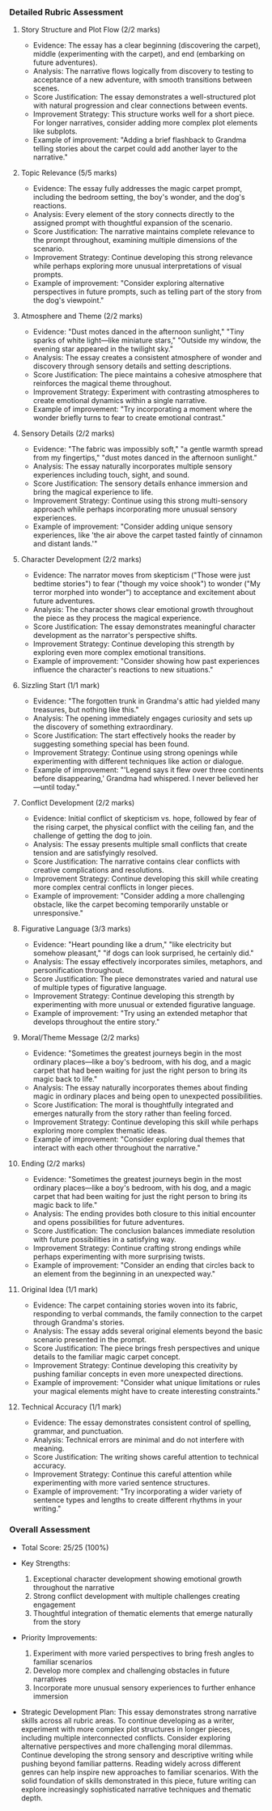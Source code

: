 ### Detailed Rubric Assessment

1. Story Structure and Plot Flow (2/2 marks)
   - Evidence: The essay has a clear beginning (discovering the carpet), middle (experimenting with the carpet), and end (embarking on future adventures).
   - Analysis: The narrative flows logically from discovery to testing to acceptance of a new adventure, with smooth transitions between scenes.
   - Score Justification: The essay demonstrates a well-structured plot with natural progression and clear connections between events.
   - Improvement Strategy: This structure works well for a short piece. For longer narratives, consider adding more complex plot elements like subplots.
   - Example of improvement: "Adding a brief flashback to Grandma telling stories about the carpet could add another layer to the narrative."

2. Topic Relevance (5/5 marks)
   - Evidence: The essay fully addresses the magic carpet prompt, including the bedroom setting, the boy's wonder, and the dog's reactions.
   - Analysis: Every element of the story connects directly to the assigned prompt with thoughtful expansion of the scenario.
   - Score Justification: The narrative maintains complete relevance to the prompt throughout, examining multiple dimensions of the scenario.
   - Improvement Strategy: Continue developing this strong relevance while perhaps exploring more unusual interpretations of visual prompts.
   - Example of improvement: "Consider exploring alternative perspectives in future prompts, such as telling part of the story from the dog's viewpoint."

3. Atmosphere and Theme (2/2 marks)
   - Evidence: "Dust motes danced in the afternoon sunlight," "Tiny sparks of white light—like miniature stars," "Outside my window, the evening star appeared in the twilight sky."
   - Analysis: The essay creates a consistent atmosphere of wonder and discovery through sensory details and setting descriptions.
   - Score Justification: The piece maintains a cohesive atmosphere that reinforces the magical theme throughout.
   - Improvement Strategy: Experiment with contrasting atmospheres to create emotional dynamics within a single narrative.
   - Example of improvement: "Try incorporating a moment where the wonder briefly turns to fear to create emotional contrast."

4. Sensory Details (2/2 marks)
   - Evidence: "The fabric was impossibly soft," "a gentle warmth spread from my fingertips," "dust motes danced in the afternoon sunlight."
   - Analysis: The essay naturally incorporates multiple sensory experiences including touch, sight, and sound.
   - Score Justification: The sensory details enhance immersion and bring the magical experience to life.
   - Improvement Strategy: Continue using this strong multi-sensory approach while perhaps incorporating more unusual sensory experiences.
   - Example of improvement: "Consider adding unique sensory experiences, like 'the air above the carpet tasted faintly of cinnamon and distant lands.'"

5. Character Development (2/2 marks)
   - Evidence: The narrator moves from skepticism ("Those were just bedtime stories") to fear ("though my voice shook") to wonder ("My terror morphed into wonder") to acceptance and excitement about future adventures.
   - Analysis: The character shows clear emotional growth throughout the piece as they process the magical experience.
   - Score Justification: The essay demonstrates meaningful character development as the narrator's perspective shifts.
   - Improvement Strategy: Continue developing this strength by exploring even more complex emotional transitions.
   - Example of improvement: "Consider showing how past experiences influence the character's reactions to new situations."

6. Sizzling Start (1/1 mark)
   - Evidence: "The forgotten trunk in Grandma's attic had yielded many treasures, but nothing like this."
   - Analysis: The opening immediately engages curiosity and sets up the discovery of something extraordinary.
   - Score Justification: The start effectively hooks the reader by suggesting something special has been found.
   - Improvement Strategy: Continue using strong openings while experimenting with different techniques like action or dialogue.
   - Example of improvement: "'Legend says it flew over three continents before disappearing,' Grandma had whispered. I never believed her—until today."

7. Conflict Development (2/2 marks)
   - Evidence: Initial conflict of skepticism vs. hope, followed by fear of the rising carpet, the physical conflict with the ceiling fan, and the challenge of getting the dog to join.
   - Analysis: The essay presents multiple small conflicts that create tension and are satisfyingly resolved.
   - Score Justification: The narrative contains clear conflicts with creative complications and resolutions.
   - Improvement Strategy: Continue developing this skill while creating more complex central conflicts in longer pieces.
   - Example of improvement: "Consider adding a more challenging obstacle, like the carpet becoming temporarily unstable or unresponsive."

8. Figurative Language (3/3 marks)
   - Evidence: "Heart pounding like a drum," "like electricity but somehow pleasant," "if dogs can look surprised, he certainly did."
   - Analysis: The essay effectively incorporates similes, metaphors, and personification throughout.
   - Score Justification: The piece demonstrates varied and natural use of multiple types of figurative language.
   - Improvement Strategy: Continue developing this strength by experimenting with more unusual or extended figurative language.
   - Example of improvement: "Try using an extended metaphor that develops throughout the entire story."

9. Moral/Theme Message (2/2 marks)
   - Evidence: "Sometimes the greatest journeys begin in the most ordinary places—like a boy's bedroom, with his dog, and a magic carpet that had been waiting for just the right person to bring its magic back to life."
   - Analysis: The essay naturally incorporates themes about finding magic in ordinary places and being open to unexpected possibilities.
   - Score Justification: The moral is thoughtfully integrated and emerges naturally from the story rather than feeling forced.
   - Improvement Strategy: Continue developing this skill while perhaps exploring more complex thematic ideas.
   - Example of improvement: "Consider exploring dual themes that interact with each other throughout the narrative."

10. Ending (2/2 marks)
    - Evidence: "Sometimes the greatest journeys begin in the most ordinary places—like a boy's bedroom, with his dog, and a magic carpet that had been waiting for just the right person to bring its magic back to life."
    - Analysis: The ending provides both closure to this initial encounter and opens possibilities for future adventures.
    - Score Justification: The conclusion balances immediate resolution with future possibilities in a satisfying way.
    - Improvement Strategy: Continue crafting strong endings while perhaps experimenting with more surprising twists.
    - Example of improvement: "Consider an ending that circles back to an element from the beginning in an unexpected way."

11. Original Idea (1/1 mark)
    - Evidence: The carpet containing stories woven into its fabric, responding to verbal commands, the family connection to the carpet through Grandma's stories.
    - Analysis: The essay adds several original elements beyond the basic scenario presented in the prompt.
    - Score Justification: The piece brings fresh perspectives and unique details to the familiar magic carpet concept.
    - Improvement Strategy: Continue developing this creativity by pushing familiar concepts in even more unexpected directions.
    - Example of improvement: "Consider what unique limitations or rules your magical elements might have to create interesting constraints."

12. Technical Accuracy (1/1 mark)
    - Evidence: The essay demonstrates consistent control of spelling, grammar, and punctuation.
    - Analysis: Technical errors are minimal and do not interfere with meaning.
    - Score Justification: The writing shows careful attention to technical accuracy.
    - Improvement Strategy: Continue this careful attention while experimenting with more varied sentence structures.
    - Example of improvement: "Try incorporating a wider variety of sentence types and lengths to create different rhythms in your writing."

### Overall Assessment

- Total Score: 25/25 (100%)
- Key Strengths:
  1. Exceptional character development showing emotional growth throughout the narrative
  2. Strong conflict development with multiple challenges creating engagement
  3. Thoughtful integration of thematic elements that emerge naturally from the story

- Priority Improvements:
  1. Experiment with more varied perspectives to bring fresh angles to familiar scenarios
  2. Develop more complex and challenging obstacles in future narratives
  3. Incorporate more unusual sensory experiences to further enhance immersion

- Strategic Development Plan:
  This essay demonstrates strong narrative skills across all rubric areas. To continue developing as a writer, experiment with more complex plot structures in longer pieces, including multiple interconnected conflicts. Consider exploring alternative perspectives and more challenging moral dilemmas. Continue developing the strong sensory and descriptive writing while pushing beyond familiar patterns. Reading widely across different genres can help inspire new approaches to familiar scenarios. With the solid foundation of skills demonstrated in this piece, future writing can explore increasingly sophisticated narrative techniques and thematic depth.
